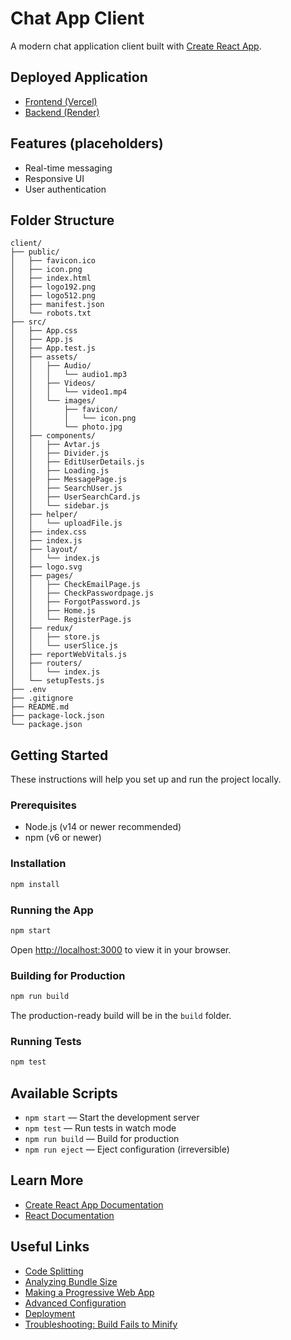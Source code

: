 # Chat App Client

A modern chat application client built with [Create React App](https://github.com/facebook/create-react-app).

## Deployed Application

- [Frontend (Vercel)](https://chat-app-front-dusky-three.vercel.app/)
- [Backend (Render)](https://chat-app-oeoa.onrender.com/)


## Features (placeholders)

- Real-time messaging
- Responsive UI
- User authentication

## Folder Structure

```text
client/
├── public/
│   ├── favicon.ico
│   ├── icon.png
│   ├── index.html
│   ├── logo192.png
│   ├── logo512.png
│   ├── manifest.json
│   └── robots.txt
├── src/
│   ├── App.css
│   ├── App.js
│   ├── App.test.js
│   ├── assets/
│   │   ├── Audio/
│   │   │   └── audio1.mp3
│   │   ├── Videos/
│   │   │   └── video1.mp4
│   │   └── images/
│   │       ├── favicon/
│   │       │   └── icon.png
│   │       └── photo.jpg
│   ├── components/
│   │   ├── Avtar.js
│   │   ├── Divider.js
│   │   ├── EditUserDetails.js
│   │   ├── Loading.js
│   │   ├── MessagePage.js
│   │   ├── SearchUser.js
│   │   ├── UserSearchCard.js
│   │   └── sidebar.js
│   ├── helper/
│   │   └── uploadFile.js
│   ├── index.css
│   ├── index.js
│   ├── layout/
│   │   └── index.js
│   ├── logo.svg
│   ├── pages/
│   │   ├── CheckEmailPage.js
│   │   ├── CheckPasswordpage.js
│   │   ├── ForgotPassword.js
│   │   ├── Home.js
│   │   └── RegisterPage.js
│   ├── redux/
│   │   ├── store.js
│   │   └── userSlice.js
│   ├── reportWebVitals.js
│   ├── routers/
│   │   └── index.js
│   └── setupTests.js
├── .env
├── .gitignore
├── README.md
├── package-lock.json
└── package.json
```

## Getting Started

These instructions will help you set up and run the project locally.

### Prerequisites
- Node.js (v14 or newer recommended)
- npm (v6 or newer)

### Installation
```bash
npm install
```

### Running the App
```bash
npm start
```
Open [http://localhost:3000](http://localhost:3000) to view it in your browser.

### Building for Production
```bash
npm run build
```
The production-ready build will be in the `build` folder.

### Running Tests
```bash
npm test
```

## Available Scripts
- `npm start` — Start the development server
- `npm test` — Run tests in watch mode
- `npm run build` — Build for production
- `npm run eject` — Eject configuration (irreversible)

## Learn More
- [Create React App Documentation](https://facebook.github.io/create-react-app/docs/getting-started)
- [React Documentation](https://reactjs.org/)

## Useful Links
- [Code Splitting](https://facebook.github.io/create-react-app/docs/code-splitting)
- [Analyzing Bundle Size](https://facebook.github.io/create-react-app/docs/analyzing-the-bundle-size)
- [Making a Progressive Web App](https://facebook.github.io/create-react-app/docs/making-a-progressive-web-app)
- [Advanced Configuration](https://facebook.github.io/create-react-app/docs/advanced-configuration)
- [Deployment](https://facebook.github.io/create-react-app/docs/deployment)
- [Troubleshooting: Build Fails to Minify](https://facebook.github.io/create-react-app/docs/troubleshooting#npm-run-build-fails-to-minify)

